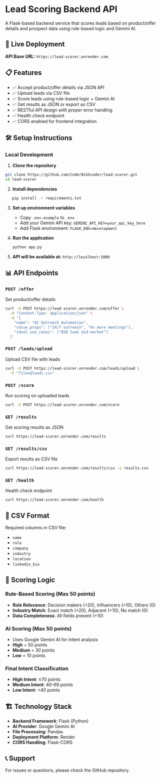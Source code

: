 # Lead Scoring Backend API

A Flask-based backend service that scores leads based on product/offer details and prospect data using rule-based logic and Gemini AI.

## 🚀 Live Deployment
**API Base URL:** `https://lead-scorer.onrender.com`

## 📋 Features
- ✅ Accept product/offer details via JSON API  
- ✅ Upload leads via CSV file  
- ✅ Score leads using rule-based logic + Gemini AI  
- ✅ Get results as JSON or export as CSV  
- ✅ RESTful API design with proper error handling  
- ✅ Health check endpoint  
- ✅ CORS enabled for frontend integration  

## 🛠️ Setup Instructions

### Local Development

1. **Clone the repository**
```bash
git clone https://github.com/CoderNikkcoder/lead-scorer.git
cd lead-scorer
```

2. **Install dependencies**
```bash
   pip install -r requirements.txt
   ```

3. **Set up environment variables**
   - Copy `.env.example` to `.env`
   - Add your Gemini API key: `GEMINI_API_KEY=your_api_key_here`
   - Add Flask environment: `FLASK_ENV=development`

4. **Run the application**
   ```bash
   python app.py
   ```

5. **API will be available at:** `http://localhost:5000`

## 📊 API Endpoints

### `POST /offer`
Set product/offer details
```bash
curl -X POST https://lead-scorer.onrender.com/offer \
  -H "Content-Type: application/json" \
  -d '{
    "name": "AI Outreach Automation",
    "value_props": ["24/7 outreach", "6x more meetings"],
    "ideal_use_cases": ["B2B SaaS mid-market"]
  }'
```

### `POST /leads/upload`
Upload CSV file with leads
```bash
curl -X POST https://lead-scorer.onrender.com/leads/upload \
  -F "file=@leads.csv"
```

### `POST /score`
Run scoring on uploaded leads
```bash
curl -X POST https://lead-scorer.onrender.com/score
```

### `GET /results`
Get scoring results as JSON
```bash
curl https://lead-scorer.onrender.com/results
```

### `GET /results/csv`
Export results as CSV file
```bash
curl https://lead-scorer.onrender.com/results/csv -o results.csv
```

### `GET /health`
Health check endpoint
```bash
curl https://lead-scorer.onrender.com/health
```

## 📝 CSV Format

Required columns in CSV file:
- `name`
- `role` 
- `company`
- `industry`
- `location`
- `linkedin_bio`

## 🧠 Scoring Logic

### Rule-Based Scoring (Max 50 points)
- **Role Relevance**: Decision makers (+20), Influencers (+10), Others (0)
- **Industry Match**: Exact match (+20), Adjacent (+10), No match (0)
- **Data Completeness**: All fields present (+10)

### AI Scoring (Max 50 points)
- Uses Google Gemini AI for intent analysis
- **High** = 50 points
- **Medium** = 30 points  
- **Low** = 10 points

### Final Intent Classification
- **High Intent**: ≥70 points
- **Medium Intent**: 40-69 points  
- **Low Intent**: <40 points

## 🏗️ Technology Stack

- **Backend Framework**: Flask (Python)
- **AI Provider**: Google Gemini AI
- **File Processing**: Pandas
- **Deployment Platform**: Render
- **CORS Handling**: Flask-CORS

## 📞 Support

For issues or questions, please check the GitHub repository.
```